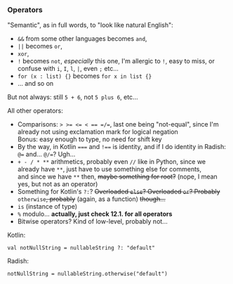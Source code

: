 ### Operators

"Semantic", as in full words, to "look like natural English":

- `&&` from some other languages becomes `and`,
- `||` becomes `or`,
- `xor`,
- `!` becomes `not`, *especially* this one, I'm allergic to `!`, easy to miss, or confuse with `i`, `I`, `l`, `|`, even `;` etc...
- `for (x : list) {}` becomes `for x in list {}`
- ... and so on

But not always: still `5 + 6`, not `5 plus 6`, etc...

All other operators:
- Comparisons: `> >= <= < == =/=`, last one being "not-equal", since I'm already not using exclamation mark for logical negation\
  Bonus: easy enough to type, no need for shift key
- By the way, in Kotlin `===` and `!==` is identity, and if I do identity in Radish: `@=` and... `@/=`? Ugh...
- `+ - / * **` arithmetics, probably even `//` like in Python, since we already have `**`, just have to use something else for comments,\
  and since we have `**` then, ~~maybe something for root?~~ (nope, I mean yes, but not as an operator)
- Something for Kotlin's `?:`? ~~Overloaded `else`? Overloaded `or`? Probably~~ `otherwise`~~, probably~~ (again, as a function) ~~though...~~
- `is` (instance of type)
- `%` modulo... **actually, just check 12.1. for all operators**
- Bitwise operators? Kind of low-level, probably not...

Kotlin:

```
val notNullString = nullableString ?: "default"
```

Radish:

```
notNullString = nullableString.otherwise("default")
```